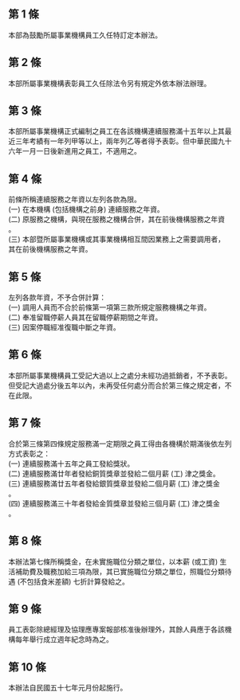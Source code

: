 第 1 條
-------
本部為鼓勵所屬事業機構員工久任特訂定本辦法。

第 2 條
-------
本部所屬事業機構表彰員工久任除法令另有規定外依本辦法辦理。

第 3 條
-------
本部所屬事業機構正式編制之員工在各該機構連續服務滿十五年以上其最  
近三年考績有一年列甲等以上，兩年列乙等者得予表彰。但中華民國九十  
六年一月一日後新進用之員工，不適用之。

第 4 條
-------
前條所稱連續服務之年資以左列各款為限。  
 (一) 在本機構 (包括機構之前身) 連續服務之年資。  
 (二) 原服務之機構，與現在服務之機構合併，其在前後機構服務之年資  
       。  
 (三) 本部暨所屬事業機構或其事業機構相互間因業務上之需要調用者，  
      其在前後機構服務之年資。

第 5 條
-------
左列各款年資，不予合併計算：  
 (一) 調用人員而不合於前條第一項第三款所規定服務機構之年資。  
 (二) 奉准留職停薪人員其在留職停薪期間之年資。  
 (三) 因案停職經准復職中斷之年資。

第 6 條
-------
本部所屬事業機構員工受記大過以上之處分未經功過抵銷者，不予表彰。  
但受記大過處分後五年以內，未再受任何處分而合於第三條之規定者，不  
在此限。

第 7 條
-------
合於第三條第四條規定服務滿一定期限之員工得由各機構於期滿後依左列  
方式表彰之：  
 (一) 連續服務滿十五年之員工發給獎狀。  
 (二) 連續服務滿廿年者發給銅質獎章並發給二個月薪 (工) 津之獎金。  
 (三) 連續服務滿廿五年者發給銀質獎章並發給二個月薪 (工) 津之獎金  
      。  
 (四) 連續服務滿三十年者發給金質獎章並發給三個月薪 (工) 津之獎金  
      。

第 8 條
-------
本辦法第七條所稱獎金，在未實施職位分類之單位，以本薪 (或工資) 生  
活補助費及職務加給三項為限，其已實施職位分類之單位，照職位分類待  
遇 (不包括食米差額) 七折計算發給之。

第 9 條
-------
員工表彰除總經理及協理應專案報部核准後辦理外，其餘人員應于各該機  
構每年舉行成立週年紀念時為之。

第 10 條
--------
本辦法自民國五十七年元月份起施行。


